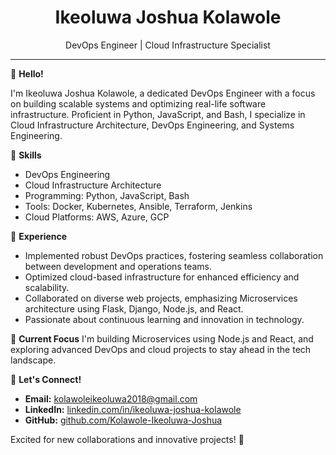<h1 align="center">Ikeoluwa Joshua Kolawole</h1>
<p align="center">
    DevOps Engineer | Cloud Infrastructure Specialist
</p>

---

👋 **Hello!**

I'm Ikeoluwa Joshua Kolawole, a dedicated DevOps Engineer with a focus on building scalable systems and optimizing real-life software infrastructure. Proficient in Python, JavaScript, and Bash, I specialize in Cloud Infrastructure Architecture, DevOps Engineering, and Systems Engineering.

🔧 **Skills**
- DevOps Engineering
- Cloud Infrastructure Architecture
- Programming: Python, JavaScript, Bash
- Tools: Docker, Kubernetes, Ansible, Terraform, Jenkins
- Cloud Platforms: AWS, Azure, GCP

💼 **Experience**
- Implemented robust DevOps practices, fostering seamless collaboration between development and operations teams.
- Optimized cloud-based infrastructure for enhanced efficiency and scalability.
- Collaborated on diverse web projects, emphasizing Microservices architecture using Flask, Django, Node.js, and React.
- Passionate about continuous learning and innovation in technology.

🌱 **Current Focus**
I'm building Microservices using Node.js and React, and exploring advanced DevOps and cloud projects to stay ahead in the tech landscape.

🤝 **Let's Connect!**
- **Email:** kolawoleikeoluwa2018@gmail.com
- **LinkedIn:** [linkedin.com/in/ikeoluwa-joshua-kolawole](https://www.linkedin.com/in/ikeoluwa-joshua-kolawole/)
- **GitHub:** [github.com/Kolawole-Ikeoluwa-Joshua](https://github.com/Kolawole-Ikeoluwa-Joshua/)

Excited for new collaborations and innovative projects! 🚀
